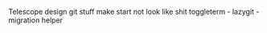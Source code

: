 Telescope design
git stuff
make start not look like shit
toggleterm
    - lazygit
    - migration helper

